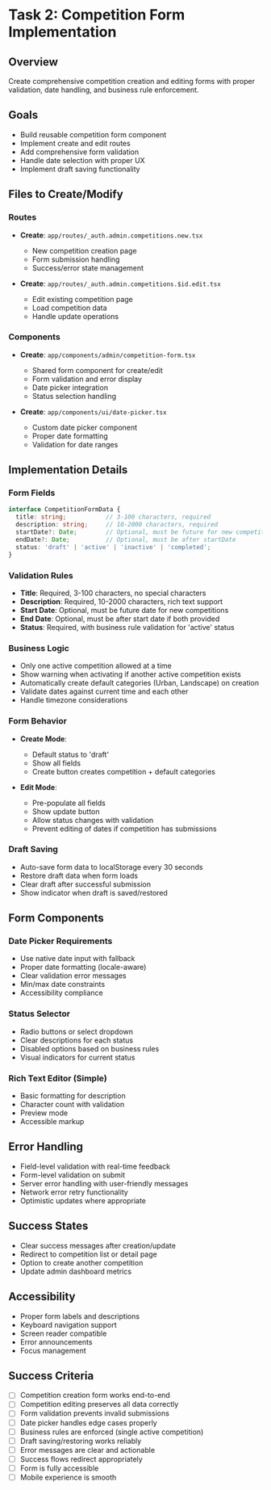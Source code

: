 # Task 2: Competition Form Implementation

## Overview
Create comprehensive competition creation and editing forms with proper validation, date handling, and business rule enforcement.

## Goals
- Build reusable competition form component
- Implement create and edit routes
- Add comprehensive form validation
- Handle date selection with proper UX
- Implement draft saving functionality

## Files to Create/Modify

### Routes
- **Create**: `app/routes/_auth.admin.competitions.new.tsx`
  - New competition creation page
  - Form submission handling
  - Success/error state management
  
- **Create**: `app/routes/_auth.admin.competitions.$id.edit.tsx`
  - Edit existing competition page
  - Load competition data
  - Handle update operations

### Components
- **Create**: `app/components/admin/competition-form.tsx`
  - Shared form component for create/edit
  - Form validation and error display
  - Date picker integration
  - Status selection handling

- **Create**: `app/components/ui/date-picker.tsx`
  - Custom date picker component
  - Proper date formatting
  - Validation for date ranges

## Implementation Details

### Form Fields
```typescript
interface CompetitionFormData {
  title: string;           // 3-100 characters, required
  description: string;     // 10-2000 characters, required  
  startDate?: Date;        // Optional, must be future for new competitions
  endDate?: Date;          // Optional, must be after startDate
  status: 'draft' | 'active' | 'inactive' | 'completed';
}
```

### Validation Rules
- **Title**: Required, 3-100 characters, no special characters
- **Description**: Required, 10-2000 characters, rich text support
- **Start Date**: Optional, must be future date for new competitions
- **End Date**: Optional, must be after start date if both provided
- **Status**: Required, with business rule validation for 'active' status

### Business Logic
- Only one active competition allowed at a time
- Show warning when activating if another active competition exists
- Automatically create default categories (Urban, Landscape) on creation
- Validate dates against current time and each other
- Handle timezone considerations

### Form Behavior
- **Create Mode**: 
  - Default status to 'draft'
  - Show all fields
  - Create button creates competition + default categories
  
- **Edit Mode**:
  - Pre-populate all fields
  - Show update button
  - Allow status changes with validation
  - Prevent editing of dates if competition has submissions

### Draft Saving
- Auto-save form data to localStorage every 30 seconds
- Restore draft data when form loads
- Clear draft after successful submission
- Show indicator when draft is saved/restored

## Form Components

### Date Picker Requirements
- Use native date input with fallback
- Proper date formatting (locale-aware)
- Clear validation error messages
- Min/max date constraints
- Accessibility compliance

### Status Selector
- Radio buttons or select dropdown
- Clear descriptions for each status
- Disabled options based on business rules
- Visual indicators for current status

### Rich Text Editor (Simple)
- Basic formatting for description
- Character count with validation
- Preview mode
- Accessible markup

## Error Handling
- Field-level validation with real-time feedback
- Form-level validation on submit
- Server error handling with user-friendly messages
- Network error retry functionality
- Optimistic updates where appropriate

## Success States
- Clear success messages after creation/update
- Redirect to competition list or detail page
- Option to create another competition
- Update admin dashboard metrics

## Accessibility
- Proper form labels and descriptions
- Keyboard navigation support
- Screen reader compatible
- Error announcements
- Focus management

## Success Criteria
- [ ] Competition creation form works end-to-end
- [ ] Competition editing preserves all data correctly
- [ ] Form validation prevents invalid submissions
- [ ] Date picker handles edge cases properly
- [ ] Business rules are enforced (single active competition)
- [ ] Draft saving/restoring works reliably
- [ ] Error messages are clear and actionable
- [ ] Success flows redirect appropriately
- [ ] Form is fully accessible
- [ ] Mobile experience is smooth